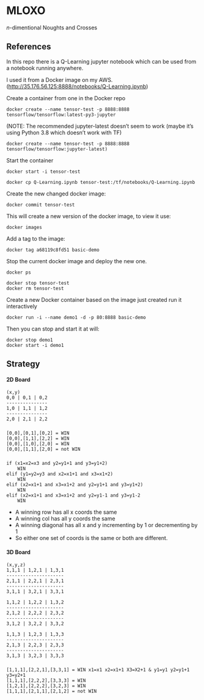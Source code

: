 # MLOXO
_n_-dimentional Noughts and Crosses
## References

In this repo there is a Q-Learning jupyter notebook which can be used from a 
notebook running anywhere. 

I used it from a Docker image on my AWS. (http://35.176.56.125:8888/notebooks/Q-Learning.ipynb)


Create a container from one in the Docker repo

    docker create --name tensor-test -p 8888:8888 tensorflow/tensorflow:latest-py3-jupyter
 
(NOTE: The recommended jupyter-latest doesn’t seem to work (maybe it’s using Python 3.8 which doesn’t work with TF)

    docker create --name tensor-test -p 8888:8888 tensorflow/tensorflow:jupyter-latest)

Start the container

    docker start -i tensor-test

    docker cp Q-Learning.ipynb tensor-test:/tf/notebooks/Q-Learning.ipynb

Create the new changed docker image:

    docker commit tensor-test
This will create a new version of the docker image, to view it use:

    docker images
Add a tag to the image:

    docker tag a68119c8fd51 basic-demo
Stop the current docker image and deploy the new one.

    docker ps

    docker stop tensor-test
    docker rm tensor-test
Create a new Docker container based on the image just created run it interactively

    docker run -i --name demo1 -d -p 80:8888 basic-demo
Then you can stop and start it at will:

    docker stop demo1
    docker start -i demo1


## Strategy
#### 2D Board
    (x,y)
    0,0 | 0,1 | 0,2
    ---------------
    1,0 | 1,1 | 1,2
    ---------------
    2,0 | 2,1 | 2,2

###
    [0,0],[0,1],[0,2] = WIN
    [0,0],[1,1],[2,2] = WIN
    [0,0],[1,0],[2,0] = WIN
    [0,0],[1,1],[2,0] = not WIN
###
    if (x1=x2=x3 and y2=y1+1 and y3=y1+2)
        WIN
    elif (y1=y2=y3 and x2=x1+1 and x3=x1+2)
        WIN
    elif (x2=x1+1 and x3=x1+2 and y2=y1+1 and y3=y1+2)
        WIN
    elif (x2=x1+1 and x3=x1+2 and y2=y1-1 and y3=y1-2
        WIN
    
* A winning row has all x coords the same 
* A winning col has all y coords the same
* A winning diagonal has all x and y incrementing by 1 or decrementing by 1
* So either one set of coords is the same or both are different.
#### 3D Board
    (x,y,z)
    1,1,1 | 1,2,1 | 1,3,1
    ---------------------
    2,1,1 | 2,2,1 | 2,3,1
    ---------------------
    3,1,1 | 3,2,1 | 3,3,1
    
    1,1,2 | 1,2,2 | 1,3,2
    ---------------------
    2,1,2 | 2,2,2 | 2,3,2
    ---------------------
    3,1,2 | 3,2,2 | 3,3,2
    
    1,1,3 | 1,2,3 | 1,3,3
    ---------------------
    2,1,3 | 2,2,3 | 2,3,3
    ---------------------
    3,1,3 | 3,2,3 | 3,3,3

###

    [1,1,1],[2,2,1],[3,3,1] = WIN x1=x1 x2=x1+1 X3=X2+1 & y1=y1 y2=y1+1 y3=y2+1
    [1,1,1],[2,2,2],[3,3,3] = WIN 
    [1,2,1],[2,2,2],[3,2,3] = WIN
    [1,1,1],[2,1,1],[2,1,2] = not WIN